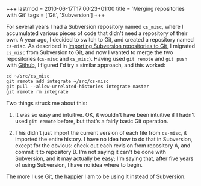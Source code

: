 +++
lastmod = 2010-06-17T17:00:23+01:00
title = 'Merging repositories with Git'
tags = ['Git', 'Subversion']
+++

For several years I had a Subversion repository named `cs_misc`, where I
accumulated various pieces of code that didn't need a repository of their own.
A year ago, I decided to switch to Git, and created a repository named
`cs-misc`. As described in [Importing Subversion repositories to
Git](/blog/importing_subversion_repositories_to_git/), I migrated `cs_misc` from
Subversion to Git, and now I wanted to merge the two repositories (`cs-misc` and
`cs_misc`). Having used `git remote` and `git push` with
[Github](https://github.com/), I figured I'd try a similar approach, and this
worked:

```shell
cd ~/src/cs_misc
git remote add integrate ~/src/cs-misc
git pull --allow-unrelated-histories integrate master
git remote rm integrate
```

Two things struck me about this:

1.  It was so easy and intuitive. OK, it wouldn't have been intuitive if I
    hadn't used `git remote` before, but that's a fairly basic Git operation.

2.  This didn't just import the current version of each file from `cs-misc`, it
    imported the entire history. I have no idea how to do that in Subversion,
    except for the obvious: check out each revision from repository A, and
    commit it to repository B. I'm not saying it can't be done with Subversion,
    and it may actually be easy; I'm saying that, after five years of using
    Subversion, I have no idea where to begin.

The more I use Git, the happier I am to be using it instead of Subversion.

